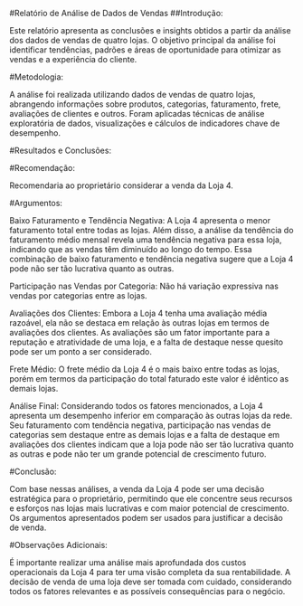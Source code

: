 #Relatório de Análise de Dados de Vendas
##Introdução:

Este relatório apresenta as conclusões e insights obtidos a partir da análise dos dados de vendas de quatro lojas. O objetivo principal da análise foi identificar tendências, padrões e áreas de oportunidade para otimizar as vendas e a experiência do cliente.

#Metodologia:

A análise foi realizada utilizando dados de vendas de quatro lojas, abrangendo informações sobre produtos, categorias, faturamento, frete, 
avaliações de clientes e outros. Foram aplicadas técnicas de análise exploratória de dados, visualizações e cálculos de indicadores chave de desempenho.

#Resultados e Conclusões:

#Recomendação:

Recomendaria ao proprietário considerar a venda da Loja 4.

#Argumentos:

Baixo Faturamento e Tendência Negativa: A Loja 4 apresenta o menor faturamento total entre todas as lojas. Além disso, a análise da tendência do faturamento médio mensal revela uma tendência negativa para essa loja, 
indicando que as vendas têm diminuído ao longo do tempo. 
Essa combinação de baixo faturamento e tendência negativa sugere que a Loja 4 pode não ser tão lucrativa quanto as outras.

Participação nas Vendas por Categoria: Não há variação expressiva nas vendas por categorias entre as lojas.

Avaliações dos Clientes: Embora a Loja 4 tenha uma avaliação média razoável, ela não se destaca em relação às outras lojas em termos de avaliações dos clientes. 
As avaliações são um fator importante para a reputação e atratividade de uma loja, e a falta de destaque nesse quesito pode ser um ponto a ser considerado.

Frete Médio: O frete médio da Loja 4 é o mais baixo entre todas as lojas, porém em termos da participação do total faturado este valor é idêntico as demais lojas. 

Análise Final: Considerando todos os fatores mencionados, a Loja 4 apresenta um desempenho inferior em comparação às outras lojas da rede. 
Seu faturamento com tendência negativa, participação nas vendas de categorias sem destaque entre as demais lojas e a falta de destaque em 
avaliações dos clientes indicam que a loja pode não ser tão lucrativa quanto as outras e pode não ter um grande potencial de crescimento futuro.

#Conclusão:

Com base nessas análises, a venda da Loja 4 pode ser uma decisão estratégica para o proprietário, permitindo que ele concentre seus recursos e 
esforços nas lojas mais lucrativas e com maior potencial de crescimento. 
Os argumentos apresentados podem ser usados para justificar a decisão de venda.

#Observações Adicionais:

É importante realizar uma análise mais aprofundada dos custos operacionais da Loja 4 para ter uma visão completa da sua rentabilidade.
A decisão de venda de uma loja deve ser tomada com cuidado, considerando todos os fatores relevantes e as possíveis consequências para o negócio.
